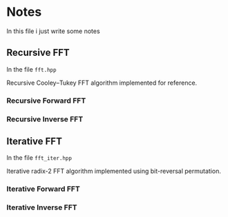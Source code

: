 # Notes

In this file i just write some notes

## Recursive FFT

In the file `fft.hpp`

Recursive Cooley–Tukey FFT algorithm implemented for reference.

### Recursive Forward FFT
### Recursive Inverse FFT

## Iterative FFT

In the file `fft_iter.hpp`

Iterative radix-2 FFT algorithm implemented using bit-reversal permutation.

### Iterative Forward FFT
### Iterative Inverse FFT